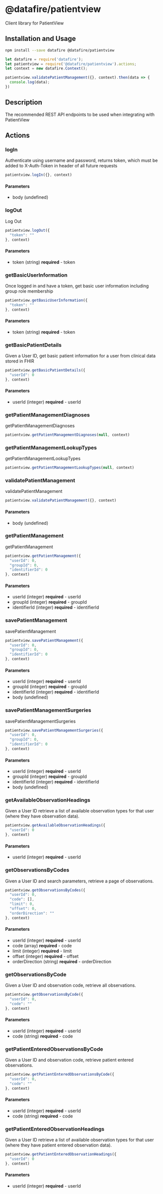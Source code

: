 # @datafire/patientview

Client library for PatientView

## Installation and Usage
```bash
npm install --save datafire @datafire/patientview
```

```js
let datafire = require('datafire');
let patientview = require('@datafire/patientview').actions;
let context = new datafire.Context();

patientview.validatePatientManagement({}, context).then(data => {
  console.log(data);
})
```

## Description
The recommended REST API endpoints to be used when integrating with PatientView

## Actions
### logIn
Authenticate using username and password, returns token, which must be added to X-Auth-Token in header of all future requests


```js
patientview.logIn({}, context)
```

#### Parameters
* body (undefined)

### logOut
Log Out


```js
patientview.logOut({
  "token": ""
}, context)
```

#### Parameters
* token (string) **required** - token

### getBasicUserInformation
Once logged in and have a token, get basic user information including group role membership


```js
patientview.getBasicUserInformation({
  "token": ""
}, context)
```

#### Parameters
* token (string) **required** - token

### getBasicPatientDetails
Given a User ID, get basic patient information for a user from clinical data stored in FHIR


```js
patientview.getBasicPatientDetails({
  "userId": 0
}, context)
```

#### Parameters
* userId (integer) **required** - userId

### getPatientManagementDiagnoses
getPatientManagementDiagnoses


```js
patientview.getPatientManagementDiagnoses(null, context)
```


### getPatientManagementLookupTypes
getPatientManagementLookupTypes


```js
patientview.getPatientManagementLookupTypes(null, context)
```


### validatePatientManagement
validatePatientManagement


```js
patientview.validatePatientManagement({}, context)
```

#### Parameters
* body (undefined)

### getPatientManagement
getPatientManagement


```js
patientview.getPatientManagement({
  "userId": 0,
  "groupId": 0,
  "identifierId": 0
}, context)
```

#### Parameters
* userId (integer) **required** - userId
* groupId (integer) **required** - groupId
* identifierId (integer) **required** - identifierId

### savePatientManagement
savePatientManagement


```js
patientview.savePatientManagement({
  "userId": 0,
  "groupId": 0,
  "identifierId": 0
}, context)
```

#### Parameters
* userId (integer) **required** - userId
* groupId (integer) **required** - groupId
* identifierId (integer) **required** - identifierId
* body (undefined)

### savePatientManagementSurgeries
savePatientManagementSurgeries


```js
patientview.savePatientManagementSurgeries({
  "userId": 0,
  "groupId": 0,
  "identifierId": 0
}, context)
```

#### Parameters
* userId (integer) **required** - userId
* groupId (integer) **required** - groupId
* identifierId (integer) **required** - identifierId
* body (undefined)

### getAvailableObservationHeadings
Given a User ID retrieve a list of available observation types for that user (where they have observation data).


```js
patientview.getAvailableObservationHeadings({
  "userId": 0
}, context)
```

#### Parameters
* userId (integer) **required** - userId

### getObservationsByCodes
Given a User ID and search parameters, retrieve a page of observations.


```js
patientview.getObservationsByCodes({
  "userId": 0,
  "code": [],
  "limit": 0,
  "offset": 0,
  "orderDirection": ""
}, context)
```

#### Parameters
* userId (integer) **required** - userId
* code (array) **required** - code
* limit (integer) **required** - limit
* offset (integer) **required** - offset
* orderDirection (string) **required** - orderDirection

### getObservationsByCode
Given a User ID and observation code, retrieve all observations.


```js
patientview.getObservationsByCode({
  "userId": 0,
  "code": ""
}, context)
```

#### Parameters
* userId (integer) **required** - userId
* code (string) **required** - code

### getPatientEnteredObservationsByCode
Given a User ID and observation code, retrieve patient entered observations.


```js
patientview.getPatientEnteredObservationsByCode({
  "userId": 0,
  "code": ""
}, context)
```

#### Parameters
* userId (integer) **required** - userId
* code (string) **required** - code

### getPatientEnteredObservationHeadings
Given a User ID retrieve a list of available observation types for that user (where they have patient entered observation data).


```js
patientview.getPatientEnteredObservationHeadings({
  "userId": 0
}, context)
```

#### Parameters
* userId (integer) **required** - userId

